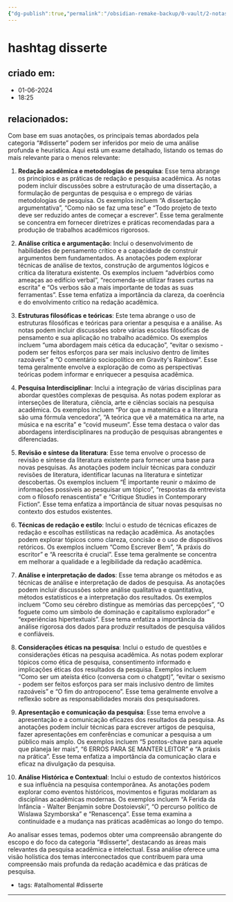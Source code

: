 ```yaml
---
{"dg-publish":true,"permalink":"/obsidian-remake-backup/0-vault/2-notas-permanentes/hashtag-disserte/","tags":["permanente","atalhomental","disserte"],"dgHomeLink":true,"dgShowLocalGraph":true,"dgShowFileTree":true,"dgEnableSearch":true,"noteIcon":""}
---
```


# hashtag disserte

## criado em: 
- 01-06-2024
- 18:25
## relacionados:

Com base em suas anotações, os principais temas abordados pela categoria “#disserte” podem ser inferidos por meio de uma análise profunda e heurística. Aqui está um exame detalhado, listando os temas do mais relevante para o menos relevante:

1. **Redação acadêmica e metodologias de pesquisa**: Esse tema abrange os princípios e as práticas de redação e pesquisa acadêmica. As notas podem incluir discussões sobre a estruturação de uma dissertação, a formulação de perguntas de pesquisa e o emprego de várias metodologias de pesquisa. Os exemplos incluem “A dissertação argumentativa”, “Como não se faz uma tese” e “Todo projeto de texto deve ser reduzido antes de começar a escrever”. Esse tema geralmente se concentra em fornecer diretrizes e práticas recomendadas para a produção de trabalhos acadêmicos rigorosos.

2. **Análise crítica e argumentação**: Inclui o desenvolvimento de habilidades de pensamento crítico e a capacidade de construir argumentos bem fundamentados. As anotações podem explorar técnicas de análise de textos, construção de argumentos lógicos e crítica da literatura existente. Os exemplos incluem “advérbios como ameaças ao edifício verbal”, “recomenda-se utilizar frases curtas na escrita” e “Os verbos são a mais importante de todas as suas ferramentas”. Esse tema enfatiza a importância da clareza, da coerência e do envolvimento crítico na redação acadêmica.

3. **Estruturas filosóficas e teóricas**: Este tema abrange o uso de estruturas filosóficas e teóricas para orientar a pesquisa e a análise. As notas podem incluir discussões sobre várias escolas filosóficas de pensamento e sua aplicação no trabalho acadêmico. Os exemplos incluem “uma abordagem mais cética da educação”, “evitar o sexismo - podem ser feitos esforços para ser mais inclusivo dentro de limites razoáveis” e “O comentário sociopolítico em Gravity's Rainbow”. Esse tema geralmente envolve a exploração de como as perspectivas teóricas podem informar e enriquecer a pesquisa acadêmica.

4. **Pesquisa Interdisciplinar**: Inclui a integração de várias disciplinas para abordar questões complexas de pesquisa. As notas podem explorar as interseções de literatura, ciência, arte e ciências sociais na pesquisa acadêmica. Os exemplos incluem “Por que a matemática e a literatura são uma fórmula vencedora”, “A teórica que vê a matemática na arte, na música e na escrita” e “covid museum”. Esse tema destaca o valor das abordagens interdisciplinares na produção de pesquisas abrangentes e diferenciadas.

5. **Revisão e síntese da literatura**: Esse tema envolve o processo de revisão e síntese da literatura existente para fornecer uma base para novas pesquisas. As anotações podem incluir técnicas para conduzir revisões de literatura, identificar lacunas na literatura e sintetizar descobertas. Os exemplos incluem “É importante reunir o máximo de informações possíveis ao pesquisar um tópico”, “respostas da entrevista com o filosofo renascentista” e “Critique Studies in Contemporary Fiction”. Esse tema enfatiza a importância de situar novas pesquisas no contexto dos estudos existentes.

6. **Técnicas de redação e estilo**: Inclui o estudo de técnicas eficazes de redação e escolhas estilísticas na redação acadêmica. As anotações podem explorar tópicos como clareza, concisão e o uso de dispositivos retóricos. Os exemplos incluem “Como Escrever Bem”, “A práxis do escritor” e “A reescrita é crucial”. Esse tema geralmente se concentra em melhorar a qualidade e a legibilidade da redação acadêmica.

7. **Análise e interpretação de dados**: Esse tema abrange os métodos e as técnicas de análise e interpretação de dados de pesquisa. As anotações podem incluir discussões sobre análise qualitativa e quantitativa, métodos estatísticos e a interpretação dos resultados. Os exemplos incluem “Como seu cérebro distingue as memórias das percepções”, “O foguete como um símbolo de dominação e capitalismo explorador” e “experiências hipertextuais”. Esse tema enfatiza a importância da análise rigorosa dos dados para produzir resultados de pesquisa válidos e confiáveis.

8. **Considerações éticas na pesquisa**: Inclui o estudo de questões e considerações éticas na pesquisa acadêmica. As notas podem explorar tópicos como ética de pesquisa, consentimento informado e implicações éticas dos resultados da pesquisa. Exemplos incluem “Como ser um ateísta ético (conversa com o chatgpt)”, “evitar o sexismo - podem ser feitos esforços para ser mais inclusivo dentro de limites razoáveis” e “O fim do antropoceno”. Esse tema geralmente envolve a reflexão sobre as responsabilidades morais dos pesquisadores.

9. **Apresentação e comunicação da pesquisa**: Esse tema envolve a apresentação e a comunicação eficazes dos resultados da pesquisa. As anotações podem incluir técnicas para escrever artigos de pesquisa, fazer apresentações em conferências e comunicar a pesquisa a um público mais amplo. Os exemplos incluem “5 pontos-chave para aquele que planeja ler mais”, “6 ERROS PARA SE MANTER LEITOR” e “A práxis na prática”. Esse tema enfatiza a importância da comunicação clara e eficaz na divulgação da pesquisa.

10. **Análise Histórica e Contextual**: Inclui o estudo de contextos históricos e sua influência na pesquisa contemporânea. As anotações podem explorar como eventos históricos, movimentos e figuras moldaram as disciplinas acadêmicas modernas. Os exemplos incluem “A Ferida da Infância - Walter Benjamin sobre Dostoievski”, “O percurso político de Wislawa Szymborska” e “Renascença”. Esse tema examina a continuidade e a mudança nas práticas acadêmicas ao longo do tempo.

Ao analisar esses temas, podemos obter uma compreensão abrangente do escopo e do foco da categoria “#disserte”, destacando as áreas mais relevantes da pesquisa acadêmica e intelectual. Essa análise oferece uma visão holística dos temas interconectados que contribuem para uma compreensão mais profunda da redação acadêmica e das práticas de pesquisa.

- tags: #atalhomental #disserte 
---

